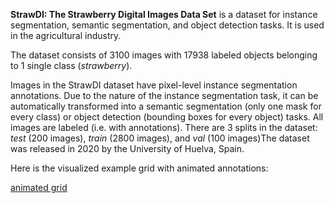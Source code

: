**StrawDI: The Strawberry Digital Images Data Set** is a dataset for instance segmentation, semantic segmentation, and object detection tasks. It is used in the agricultural industry. 

The dataset consists of 3100 images with 17938 labeled objects belonging to 1 single class (*strawberry*).

Images in the StrawDI dataset have pixel-level instance segmentation annotations. Due to the nature of the instance segmentation task, it can be automatically transformed into a semantic segmentation (only one mask for every class) or object detection (bounding boxes for every object) tasks. All images are labeled (i.e. with annotations). There are 3 splits in the dataset: *test* (200 images), *train* (2800 images), and *val* (100 images)The dataset was released in 2020 by the University of Huelva, Spain.

Here is the visualized example grid with animated annotations:

[animated grid](https://github.com/dataset-ninja/strawdi/raw/main/visualizations/horizontal_grid.webm)
